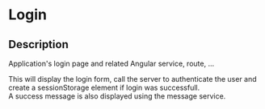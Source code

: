 # Login

## Description

Application's login page and related Angular service, route, ...

This will display the login form, call the server to authenticate the user and create a sessionStorage element if login was successfull.  
A success message is also displayed using the message service.
